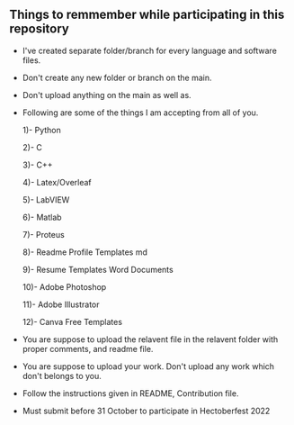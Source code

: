 ## Things to remmember while participating in this repository
* I've created separate folder/branch for every language and software files.
* Don't create any new folder or branch on the main.
* Don't upload anything on the main as well as.
* Following are some of the things I am accepting from all of you.

     1)- Python
     
     2)- C

     3)- C++
     
     4)- Latex/Overleaf
     
     5)- LabVIEW
     
     6)- Matlab
     
     7)- Proteus
     
     8)- Readme Profile Templates md
     
     9)- Resume Templates Word Documents
     
     10)- Adobe Photoshop
     
     11)- Adobe Illustrator
     
     12)- Canva Free Templates
 
 * You are suppose to upload the relavent file in the relavent folder with proper comments, and readme file.
 * You are suppose to upload your work. Don't upload any work which don't belongs to you.
 * Follow the instructions given in README, Contribution file.
 * Must submit before 31 October to participate in Hectoberfest 2022 
